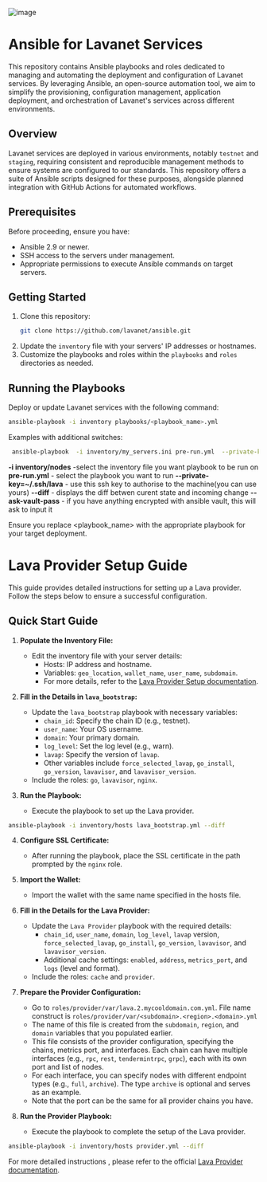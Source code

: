 ![image](https://github.com/lavanet/ansible/assets/9674751/590e7464-6fdc-4a0f-8472-58d787069f65)

# Ansible for Lavanet Services

This repository contains Ansible playbooks and roles dedicated to managing and automating the deployment and configuration of Lavanet services. By leveraging Ansible, an open-source automation tool, we aim to simplify the provisioning, configuration management, application deployment, and orchestration of Lavanet's services across different environments.

## Overview

Lavanet services are deployed in various environments, notably `testnet` and `staging`, requiring consistent and reproducible management methods to ensure systems are configured to our standards. This repository offers a suite of Ansible scripts designed for these purposes, alongside planned integration with GitHub Actions for automated workflows.

## Prerequisites

Before proceeding, ensure you have:

- Ansible 2.9 or newer.
- SSH access to the servers under management.
- Appropriate permissions to execute Ansible commands on target servers.

## Getting Started

1. Clone this repository:
   ```bash
   git clone https://github.com/lavanet/ansible.git
   ```
2. Update the `inventory` file with your servers' IP addresses or hostnames.
3. Customize the playbooks and roles within the `playbooks` and `roles` directories as needed.

## Running the Playbooks

Deploy or update Lavanet services with the following command:

```bash
ansible-playbook -i inventory playbooks/<playbook_name>.yml
```

Examples with additional switches:

```bash
 ansible-playbook  -i inventory/my_servers.ini pre-run.yml  --private-key=~/.ssh/my_key --diff --ask-vault-pass
```
**-i inventory/nodes**  -select the inventory file you want playbook to be run on
**pre-run.yml** - select the playbook you want to run
**--private-key=~/.ssh/lava** - use this ssh key to authorise to the machine(you can use yours)
**--diff** - displays the diff betwen curent state and incoming change
**--ask-vault-pass** - if you have anything encrypted with ansible vault, this will ask to input it

Ensure you replace <playbook_name> with the appropriate playbook for your target deployment.

# Lava Provider Setup Guide

This guide provides detailed instructions for setting up a Lava provider. Follow the steps below to ensure a successful configuration.

## Quick Start Guide


1. **Populate the Inventory File:**
   - Edit the inventory file with your server details:
     - Hosts: IP address and hostname.
     - Variables: `geo_location`, `wallet_name`, `user_name`, `subdomain`.
     - For more details, refer to the [Lava Provider Setup documentation](https://docs.lavanet.xyz/provider-setup#geolocations).

2. **Fill in the Details in `lava_bootstrap`:**
   - Update the `lava_bootstrap` playbook with necessary variables:
     - `chain_id`: Specify the chain ID (e.g., testnet).
     - `user_name`: Your OS username.
     - `domain`: Your primary domain.
     - `log_level`: Set the log level (e.g., warn).
     - `lavap`: Specify the version of `lavap`.
     - Other variables include `force_selected_lavap`, `go_install`, `go_version`, `lavavisor`, and `lavavisor_version`.
   - Include the roles: `go`, `lavavisor`, `nginx`.

3. **Run the Playbook:**
   - Execute the playbook to set up the Lava provider.

```bash
ansible-playbook -i inventory/hosts lava_bootstrap.yml --diff 
```
4. **Configure SSL Certificate:**
   - After running the playbook, place the SSL certificate in the path prompted by the `nginx` role.

5. **Import the Wallet:**
   - Import the wallet with the same name specified in the hosts file.

6. **Fill in the Details for the Lava Provider:**
   - Update the `Lava Provider` playbook with the required details:
     - `chain_id`, `user_name`, `domain`, `log_level`, `lavap` version, `force_selected_lavap`, `go_install`, `go_version`, `lavavisor`, and `lavavisor_version`.
     - Additional cache settings: `enabled`, `address`, `metrics_port`, and `logs` (level and format).
   - Include the roles: `cache` and `provider`.

7. **Prepare the Provider Configuration:**
   - Go to `roles/provider/var/lava.2.mycooldomain.com.yml`. File name construct is `roles/provider/var/<subdomain>.<region>.<domain>.yml`
   - The name of this file is created from the `subdomain`, `region`, and `domain` variables that you populated earlier.
   - This file consists of the provider configuration, specifying the chains, metrics port, and interfaces. Each chain can have multiple interfaces (e.g., `rpc`, `rest`, `tendermintrpc`, `grpc`), each with its own port and list of nodes.
   - For each interface, you can specify nodes with different endpoint types (e.g., `full`, `archive`). The type `archive` is optional and serves as an example.
   - Note that the port can be the same for all provider chains you have.

7. **Run the Provider Playbook:**
   - Execute the playbook to complete the setup of the Lava provider.
 ```bash
ansible-playbook -i inventory/hosts provider.yml --diff 
```


For more detailed instructions , please refer to the official [Lava Provider documentation](https://docs.lavanet.xyz/provider).
